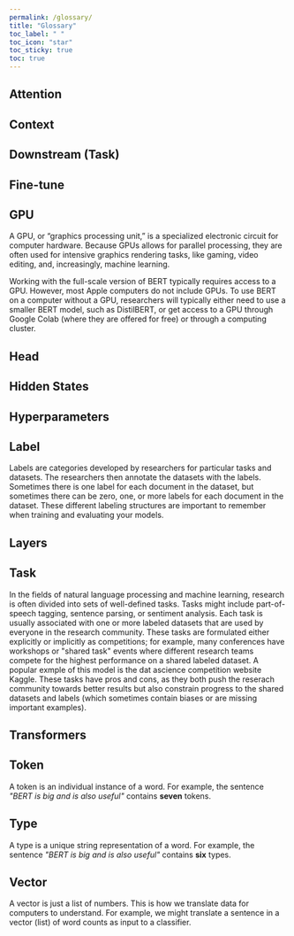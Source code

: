 ```yaml
---
permalink: /glossary/
title: "Glossary"
toc_label: " "
toc_icon: "star"
toc_sticky: true
toc: true
---
```


## Attention


## Context


## Downstream (Task)


## Fine-tune


## GPU
A GPU, or “graphics processing unit,” is a specialized electronic circuit for computer hardware.  Because GPUs allows for parallel processing, they are often used for intensive graphics rendering tasks, like gaming, video editing, and, increasingly, machine learning.

Working with the full-scale version of BERT typically requires access to a GPU. However, most Apple computers do not include GPUs. To use BERT on a computer without a GPU, researchers will typically either need to use a smaller BERT model, such as DistilBERT, or get access to a GPU through Google Colab (where they are offered for free) or through a computing cluster.

## Head


## Hidden States


## Hyperparameters


## Label

Labels are categories developed by researchers for particular tasks and datasets. The researchers then annotate the datasets with the labels. Sometimes there is one label for each document in the dataset, but sometimes there can be zero, one, or more labels for each document in the dataset. These different labeling structures are important to remember when training and evaluating your models.

## Layers


## Task

In the fields of natural language processing and machine learning, research is often divided into sets of well-defined tasks. Tasks might include part-of-speech tagging, sentence parsing, or sentiment analysis. Each task is usually associated with one or more labeled datasets that are used by everyone in the research community. These tasks are formulated either explicitly or implicitly as competitions; for example, many conferences have workshops or "shared task" events where different research teams compete for the highest performance on a shared labeled dataset. A popular exmple of this model is the dat ascience competition website Kaggle. These tasks have pros and cons, as they both push the reserach community towards better results but also constrain progress to the shared datasets and labels (which sometimes contain biases or are missing important examples).

## Transformers


## Token
A token is an individual instance of a word. For example, the sentence *"BERT is big and is also useful"* contains **seven** tokens.

## Type
A type is a unique string representation of a word. For example, the sentence *"BERT is big and is also useful"* contains **six** types.

## Vector
A vector is just a list of numbers. This is how we translate data for computers to understand. For example, we might translate a sentence in a vector (list) of word counts as input to a classifier.
